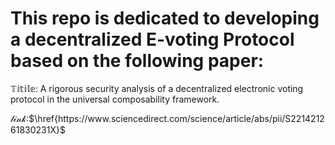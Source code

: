 # This repo is dedicated to developing a decentralized E-voting Protocol based on the following paper:

$\mathbb{Titile}$: A rigorous security analysis of a decentralized electronic voting protocol in the universal composability framework.

$\mathcal{link:}$$\href{https://www.sciencedirect.com/science/article/abs/pii/S221421261830231X}$
 


